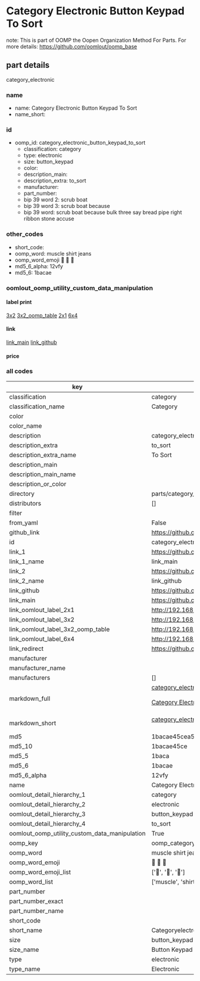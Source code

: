 # Category Electronic Button Keypad To Sort  

note: This is part of OOMP the Oopen Organization Method For Parts. For more details: https://github.com/oomlout/oomp_base

##  part details
  



category_electronic



### name
* name: Category Electronic Button Keypad To Sort
* name_short: 
### id
* oomp_id: category_electronic_button_keypad_to_sort
  * classification: category
  * type: electronic
  * size: button_keypad
  * color: 
  * description_main: 
  * description_extra: to_sort
  * manufacturer: 
  * part_number: 
  * bip 39 word 2: scrub boat
  * bip 39 word 3: scrub boat because
  * bip 39 word: scrub boat because bulk three say bread pipe right ribbon stone accuse

### other_codes
* short_code: 
* oomp_word: muscle shirt jeans
* oomp_word_emoji :muscle: :shirt: :jeans:
* md5_6_alpha: 12vfy
* md5_6: 1bacae






### oomlout_oomp_utility_custom_data_manipulation
#### label print
[3x2](http://192.168.1.245:1112/?label=oomp%2012vfy)
[3x2_oomp_table](http://192.168.1.108:1112/?label=oomp%2012vfy)
[2x1](http://192.168.1.242:1112/?label=oomp%2012vfy)
[6x4](http://192.168.1.55:1112/?label=oomp%2012vfy)    

#### link

[link_main](https://github.com/oomlout/oomlout_oomp_version_1_messy/tree/main/parts/category_electronic_button_keypad_to_sort) [link_github](https://github.com/oomlout/oomlout_oomp_version_1_messy/tree/main/parts/category_electronic_button_keypad_to_sort)                             

#### price







### all codes 
| key | value |  
| --- | --- |  
| classification | category |  
| classification_name | Category |  
| color |  |  
| color_name |  |  
| description | category_electronic |  
| description_extra | to_sort |  
| description_extra_name | To Sort |  
| description_main |  |  
| description_main_name |  |  
| description_or_color |   |  
| directory | parts/category_electronic_button_keypad_to_sort |  
| distributors | [] |  
| filter |  |  
| from_yaml | False |  
| github_link | https://github.com/oomlout/oomlout_oomp_part_src/tree/main/parts/category_electronic_button_keypad_to_sort |  
| id | category_electronic_button_keypad_to_sort |  
| link_1 | https://github.com/oomlout/oomlout_oomp_version_1_messy/tree/main/parts/category_electronic_button_keypad_to_sort |  
| link_1_name | link_main |  
| link_2 | https://github.com/oomlout/oomlout_oomp_version_1_messy/tree/main/parts/category_electronic_button_keypad_to_sort |  
| link_2_name | link_github |  
| link_github | https://github.com/oomlout/oomlout_oomp_version_1_messy/tree/main/parts/category_electronic_button_keypad_to_sort |  
| link_main | https://github.com/oomlout/oomlout_oomp_version_1_messy/tree/main/parts/category_electronic_button_keypad_to_sort |  
| link_oomlout_label_2x1 | http://192.168.1.242:1112/?label=oomp%2012vfy |  
| link_oomlout_label_3x2 | http://192.168.1.245:1112/?label=oomp%2012vfy |  
| link_oomlout_label_3x2_oomp_table | http://192.168.1.108:1112/?label=oomp%2012vfy |  
| link_oomlout_label_6x4 | http://192.168.1.55:1112/?label=oomp%2012vfy |  
| link_redirect | https://github.com/oomlout/oomlout_oomp_version_1_messy/tree/main/parts/category_electronic_button_keypad_to_sort |  
| manufacturer |  |  
| manufacturer_name |  |  
| manufacturers | [] |  
| markdown_full | [category_electronic_button_keypad_to_sort](none)<br>[](none)<br>[Category Electronic Button Keypad To Sort](none)<br><br> |  
| markdown_short | [category_electronic_button_keypad_to_sort](none)<br><br> |  
| md5 | 1bacae45cea5436efff081e02786360e |  
| md5_10 | 1bacae45ce |  
| md5_5 | 1baca |  
| md5_6 | 1bacae |  
| md5_6_alpha | 12vfy |  
| name | Category Electronic Button Keypad To Sort |  
| oomlout_detail_hierarchy_1 | category |  
| oomlout_detail_hierarchy_2 | electronic |  
| oomlout_detail_hierarchy_3 | button_keypad |  
| oomlout_detail_hierarchy_4 | to_sort |  
| oomlout_oomp_utility_custom_data_manipulation | True |  
| oomp_key | oomp_category_electronic_button_keypad_to_sort |  
| oomp_word | muscle shirt jeans |  
| oomp_word_emoji | :muscle: :shirt: :jeans: |  
| oomp_word_emoji_list | [':muscle:', ':shirt:', ':jeans:'] |  
| oomp_word_list | ['muscle', 'shirt', 'jeans'] |  
| part_number |  |  
| part_number_exact |  |  
| part_number_name |  |  
| short_code |  |  
| short_name | Categoryelectronic |  
| size | button_keypad |  
| size_name | Button Keypad |  
| type | electronic |  
| type_name | Electronic |  
